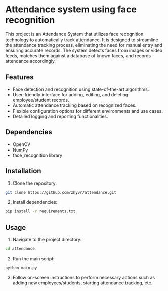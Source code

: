 # Attendance system using face recognition

This project is an Attendance System that utilizes face recognition technology to automatically track attendance. It is designed to streamline the attendance tracking process, eliminating the need for manual entry and ensuring accurate records. The system detects faces from images or video feeds, matches them against a database of known faces, and records attendance accordingly.

## Features

* Face detection and recognition using state-of-the-art algorithms.
* User-friendly interface for adding, editing, and deleting employee/student records.
* Automatic attendance tracking based on recognized faces.
* Flexible configuration options for different environments and use cases.
* Detailed logging and reporting functionalities.

## Dependencies

* OpenCV
* NumPy
* face_recognition library

## Installation

1. Clone the repository:
```sh
git clone https://github.com/zhyvr/attendance.git
```

2. Install dependencies:
```sh
pip install -r requirements.txt
```

## Usage

1. Navigate to the project directory:
```sh
cd attendance
```

2. Run the main script:

```sh
python main.py
```

3. Follow on-screen instructions to perform necessary actions such as adding new employees/students, starting attendance tracking, etc.